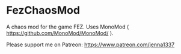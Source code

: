 # FezChaosMod
A chaos mod for the game FEZ. Uses MonoMod ( https://github.com/MonoMod/MonoMod/ ).



Please support me on Patreon: https://www.patreon.com/jenna1337 

